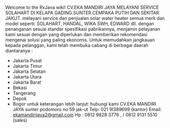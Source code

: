 Welcome to the RxJava wiki!
CV.EKA MANDIRI JAYA MELAYANI SERVICE SOLAHART DI KELAPA GADING.SUNTER.CEMPAKA PUTIH DAN SEKITAR JAKUT.
melayani service dan penjualan solar water heater semua merk dan model seperti: SOLAHART, HANDAL, WIKA SWH, EDWARD dll. dengan penanganan sesuai standar spesifikasi pabrikannya, menjamin pelayanan kami sesuai dengan yang diperlukan dan memberikan rekomendasi mengenai solusi yang paling ekonomis. Untuk memudahkan jangkauan kepada pelanggan, kami telah membuka cabang di berbagai daerah diantaranya : 
- Jakarta Pusat 
- Jakarta Timur 
- Jakarta Selatan 
- Jakarta Utara 
- Jakarta Barat 
- Bekasi 
- Tangerang 
- Depok 
- Bogor 
untuk keterangan lebih lanjut: hubungi kami CV.EKA MANDIRI JAYA sunter podomoro no 59 jak-ut Telp: 021 9l389699
(kantor) Email: ekamandirijaya2@gmail.com Hp : 0812 9828 3776 , / 0812 9131 5510 (sales)